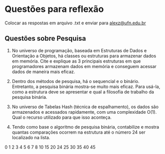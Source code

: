 # Questões para reflexão

Colocar as respostas em arquivo .txt e enviar para alexz@ufn.edu.br

## Questões sobre Pesquisa

1) No universo de programação, baseada em Estruturas de Dados e Orientação a Objetos,
há classes ou estruturas para armazenar dados em memória. Cite e explique as 3 principais
estruturas em que programadores armazenam dados em memória e conseguem acessar dados de
maneira mais eficaz. 

2) Dentro dos métodos de pesquisa, há o sequencial e o binário. Entretanto, a pesquisa binária
mostra-se muito mais eficaz. Para usá-la, como a estrutura deve se apresentar e qual a filosofia
de trabalho da pesquisa binária.

3) No universo de Tabelas Hash (técnica de espalhamento), os dados são armazenados e acessados
rapidamente, com uma complexidade O(1). Qual o recurso utilizado para que isso aconteça.

4) Tendo como base o algoritmo de pesquisa binária, contabilize e mostra quantas comparações
ocorrem na estrutura até o número 24 ser localizado na lista.

0   1	  2	  3	  4	  5	  6	  7	  8
10  15	20	24	25	30	35	40	45
